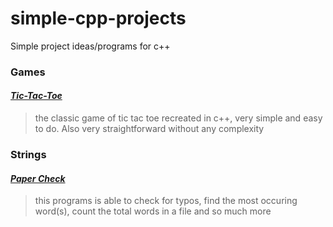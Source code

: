# simple-cpp-projects
Simple project ideas/programs for c++

### Games
#### [*Tic-Tac-Toe*](https://github.com/donpsabance/simple-cpp-projects/blob/master/tictactoe.cpp)  
> <p> the classic game of tic tac toe recreated in c++, very simple and easy to do. Also very straightforward without any complexity</p>

### Strings
#### [*Paper Check*](https://github.com/donpsabance/simple-cpp-projects/blob/master/paper_check.cpp)  
> <p> this programs is able to check for typos, find the most occuring word(s), count the total words in a file and so much more</p>
